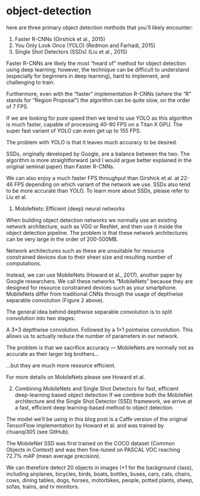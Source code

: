 # object-detection
here are three primary object detection methods that you’ll likely encounter:

1. Faster R-CNNs (Girshick et al., 2015)
2. You Only Look Once (YOLO) (Redmon and Farhadi, 2015)
3. Single Shot Detectors (SSDs) (Liu et al., 2015)


Faster R-CNNs are likely the most “heard of” method for object detection using deep learning; however, the technique can be difficult to understand (especially for beginners in deep learning), hard to implement, and challenging to train.

Furthermore, even with the “faster” implementation R-CNNs (where the “R” stands for “Region Proposal”) the algorithm can be quite slow, on the order of 7 FPS.

If we are looking for pure speed then we tend to use YOLO as this algorithm is much faster, capable of processing 40-90 FPS on a Titan X GPU. The super fast variant of YOLO can even get up to 155 FPS.

The problem with YOLO is that it leaves much accuracy to be desired.

SSDs, originally developed by Google, are a balance between the two. The algorithm is more straightforward (and I would argue better explained in the original seminal paper) than Faster R-CNNs.

We can also enjoy a much faster FPS throughput than Girshick et al. at 22-46 FPS depending on which variant of the network we use. SSDs also tend to be more accurate than YOLO. To learn more about SSDs, please refer to Liu et al.

1. MobileNets: Efficient (deep) neural networks


When building object detection networks we normally use an existing network architecture, such as VGG or ResNet, and then use it inside the object detection pipeline. The problem is that these network architectures can be very large in the order of 200-500MB.

Network architectures such as these are unsuitable for resource constrained devices due to their sheer size and resulting number of computations.

Instead, we can use MobileNets (Howard et al., 2017), another paper by Google researchers. We call these networks “MobileNets” because they are designed for resource constrained devices such as your smartphone. MobileNets differ from traditional CNNs through the usage of depthwise separable convolution (Figure 2 above).

The general idea behind depthwise separable convolution is to split convolution into two stages:

A 3×3 depthwise convolution.
Followed by a 1×1 pointwise convolution.
This allows us to actually reduce the number of parameters in our network.

The problem is that we sacrifice accuracy — MobileNets are normally not as accurate as their larger big brothers…

…but they are much more resource efficient.

For more details on MobileNets please see Howard et al.

2. Combining MobileNets and Single Shot Detectors for fast, efficient deep-learning based object detection
If we combine both the MobileNet architecture and the Single Shot Detector (SSD) framework, we arrive at a fast, efficient deep learning-based method to object detection.

The model we’ll be using in this blog post is a Caffe version of the original TensorFlow implementation by Howard et al. and was trained by chuanqi305 (see GitHub).

The MobileNet SSD was first trained on the COCO dataset (Common Objects in Context) and was then fine-tuned on PASCAL VOC reaching 72.7% mAP (mean average precision).

We can therefore detect 20 objects in images (+1 for the background class), including airplanes, bicycles, birds, boats, bottles, buses, cars, cats, chairs, cows, dining tables, dogs, horses, motorbikes, people, potted plants, sheep, sofas, trains, and tv monitors.
